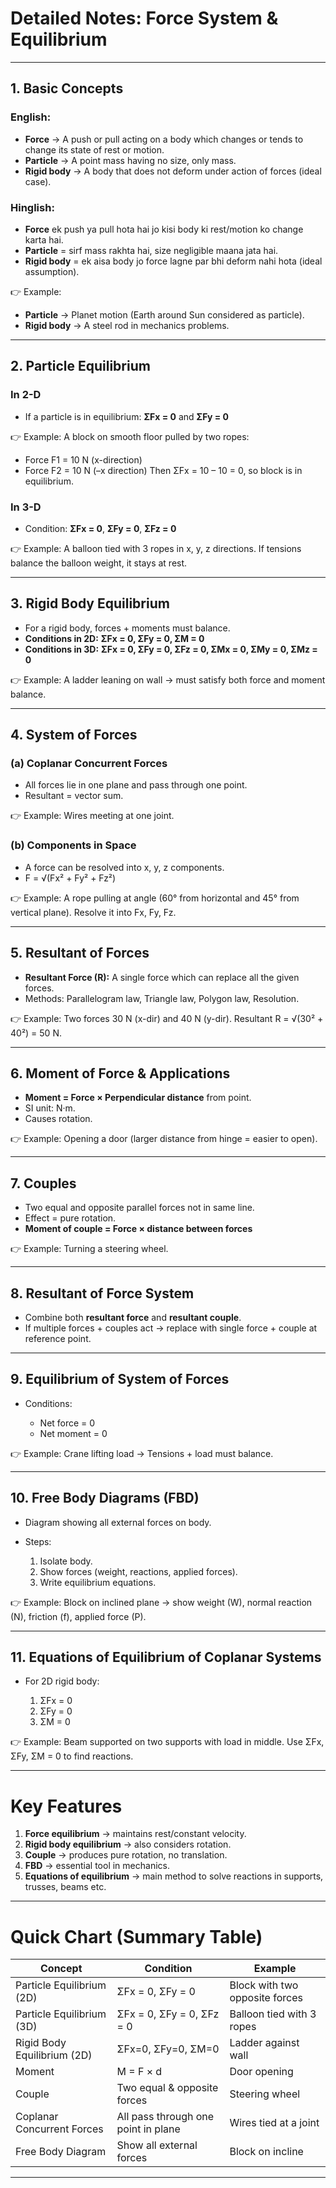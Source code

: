 # **Detailed Notes: Force System & Equilibrium**

---

## **1. Basic Concepts**

### English:

* **Force** → A push or pull acting on a body which changes or tends to change its state of rest or motion.
* **Particle** → A point mass having no size, only mass.
* **Rigid body** → A body that does not deform under action of forces (ideal case).

### Hinglish:

* **Force** ek push ya pull hota hai jo kisi body ki rest/motion ko change karta hai.
* **Particle** = sirf mass rakhta hai, size negligible maana jata hai.
* **Rigid body** = ek aisa body jo force lagne par bhi deform nahi hota (ideal assumption).

👉 Example:

* **Particle** → Planet motion (Earth around Sun considered as particle).
* **Rigid body** → A steel rod in mechanics problems.

---

## **2. Particle Equilibrium**

### In 2-D

* If a particle is in equilibrium:
  **ΣFx = 0** and **ΣFy = 0**

👉 Example:
A block on smooth floor pulled by two ropes:

* Force F1 = 10 N (x-direction)
* Force F2 = 10 N (–x direction)
  Then ΣFx = 10 – 10 = 0, so block is in equilibrium.

### In 3-D

* Condition:
  **ΣFx = 0**, **ΣFy = 0**, **ΣFz = 0**

👉 Example:
A balloon tied with 3 ropes in x, y, z directions. If tensions balance the balloon weight, it stays at rest.

---

## **3. Rigid Body Equilibrium**

* For a rigid body, forces + moments must balance.
* **Conditions in 2D:**
  **ΣFx = 0, ΣFy = 0, ΣM = 0**
* **Conditions in 3D:**
  **ΣFx = 0, ΣFy = 0, ΣFz = 0, ΣMx = 0, ΣMy = 0, ΣMz = 0**

👉 Example:
A ladder leaning on wall → must satisfy both force and moment balance.

---

## **4. System of Forces**

### (a) Coplanar Concurrent Forces

* All forces lie in one plane and pass through one point.
* Resultant = vector sum.

👉 Example: Wires meeting at one joint.

### (b) Components in Space

* A force can be resolved into x, y, z components.
* F = √(Fx² + Fy² + Fz²)

👉 Example: A rope pulling at angle (60° from horizontal and 45° from vertical plane). Resolve it into Fx, Fy, Fz.

---

## **5. Resultant of Forces**

* **Resultant Force (R):** A single force which can replace all the given forces.
* Methods: Parallelogram law, Triangle law, Polygon law, Resolution.

👉 Example:
Two forces 30 N (x-dir) and 40 N (y-dir).
Resultant R = √(30² + 40²) = 50 N.

---

## **6. Moment of Force & Applications**

* **Moment = Force × Perpendicular distance** from point.
* SI unit: N·m.
* Causes rotation.

👉 Example: Opening a door (larger distance from hinge = easier to open).

---

## **7. Couples**

* Two equal and opposite parallel forces not in same line.
* Effect = pure rotation.
* **Moment of couple = Force × distance between forces**

👉 Example: Turning a steering wheel.

---

## **8. Resultant of Force System**

* Combine both **resultant force** and **resultant couple**.
* If multiple forces + couples act → replace with single force + couple at reference point.

---

## **9. Equilibrium of System of Forces**

* Conditions:

  * Net force = 0
  * Net moment = 0

👉 Example: Crane lifting load → Tensions + load must balance.

---

## **10. Free Body Diagrams (FBD)**

* Diagram showing all external forces on body.
* Steps:

  1. Isolate body.
  2. Show forces (weight, reactions, applied forces).
  3. Write equilibrium equations.

👉 Example: Block on inclined plane → show weight (W), normal reaction (N), friction (f), applied force (P).

---

## **11. Equations of Equilibrium of Coplanar Systems**

* For 2D rigid body:

  1. ΣFx = 0
  2. ΣFy = 0
  3. ΣM = 0

👉 Example: Beam supported on two supports with load in middle. Use ΣFx, ΣFy, ΣM = 0 to find reactions.

---

# **Key Features**

1. **Force equilibrium** → maintains rest/constant velocity.
2. **Rigid body equilibrium** → also considers rotation.
3. **Couple** → produces pure rotation, no translation.
4. **FBD** → essential tool in mechanics.
5. **Equations of equilibrium** → main method to solve reactions in supports, trusses, beams etc.

---

# **Quick Chart (Summary Table)**

| Concept                     | Condition                           | Example                        |
| --------------------------- | ----------------------------------- | ------------------------------ |
| Particle Equilibrium (2D)   | ΣFx = 0, ΣFy = 0                    | Block with two opposite forces |
| Particle Equilibrium (3D)   | ΣFx = 0, ΣFy = 0, ΣFz = 0           | Balloon tied with 3 ropes      |
| Rigid Body Equilibrium (2D) | ΣFx=0, ΣFy=0, ΣM=0                  | Ladder against wall            |
| Moment                      | M = F × d                           | Door opening                   |
| Couple                      | Two equal & opposite forces         | Steering wheel                 |
| Coplanar Concurrent Forces  | All pass through one point in plane | Wires tied at a joint          |
| Free Body Diagram           | Show all external forces            | Block on incline               |

---
